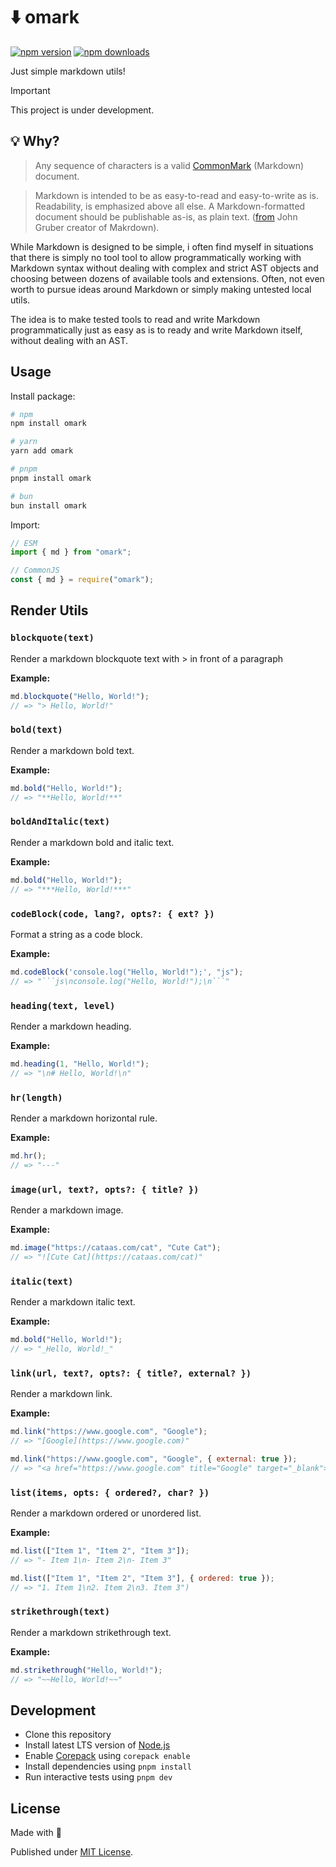 # ⬇️ omark

[![npm version][npm-version-src]][npm-version-href]
[![npm downloads][npm-downloads-src]][npm-downloads-href]

<!-- [![bundle][bundle-src]][bundle-href] -->
<!-- [![Codecov][codecov-src]][codecov-href] -->

Just simple markdown utils!

> [!IMPORTANT]
> This project is under development.

## 💡 Why?

> Any sequence of characters is a valid [CommonMark](commonmark.org) (Markdown) document.

> Markdown is intended to be as easy-to-read and easy-to-write as is. Readability, is emphasized above all else.
> A Markdown-formatted document should be publishable as-is, as plain text. ([from](https://daringfireball.net/projects/markdown/) John Gruber creator of Makrdown).

While Markdown is designed to be simple, i often find myself in situations that there is simply no tool tool to allow programmatically working with Markdown syntax without dealing with complex and strict AST objects and choosing between dozens of available tools and extensions. Often, not even worth to pursue ideas around Markdown or simply making untested local utils.

The idea is to make tested tools to read and write Markdown programmatically just as easy as is to ready and write Markdown itself, without dealing with an AST.

## Usage

Install package:

```sh
# npm
npm install omark

# yarn
yarn add omark

# pnpm
pnpm install omark

# bun
bun install omark
```

Import:

```js
// ESM
import { md } from "omark";

// CommonJS
const { md } = require("omark");
```

<!-- AUTOMD_START generator="jsdocs" group="parsing" -->

<!-- AUTOMD_END -->

<!-- AUTOMD_START generator="jsdocs" group="render_utils" -->

## Render Utils

### `blockquote(text)`

Render a markdown blockquote text with > in front of a paragraph

**Example:**

```js
md.blockquote("Hello, World!");
// => "> Hello, World!"
```

### `bold(text)`

Render a markdown bold text.

**Example:**

```js
md.bold("Hello, World!");
// => "**Hello, World!**"
```

### `boldAndItalic(text)`

Render a markdown bold and italic text.

**Example:**

```js
md.bold("Hello, World!");
// => "***Hello, World!***"
```

### `codeBlock(code, lang?, opts?: { ext? })`

Format a string as a code block.

**Example:**

````js
md.codeBlock('console.log("Hello, World!");', "js");
// => "```js\nconsole.log("Hello, World!");\n```"
````

### `heading(text, level)`

Render a markdown heading.

**Example:**

```js
md.heading(1, "Hello, World!");
// => "\n# Hello, World!\n"
```

### `hr(length)`

Render a markdown horizontal rule.

**Example:**

```js
md.hr();
// => "---"
```

### `image(url, text?, opts?: { title? })`

Render a markdown image.

**Example:**

```js
md.image("https://cataas.com/cat", "Cute Cat");
// => "![Cute Cat](https://cataas.com/cat)"
```

### `italic(text)`

Render a markdown italic text.

**Example:**

```js
md.bold("Hello, World!");
// => "_Hello, World!_"
```

### `link(url, text?, opts?: { title?, external? })`

Render a markdown link.

**Example:**

```js
md.link("https://www.google.com", "Google");
// => "[Google](https://www.google.com)"
```

```js
md.link("https://www.google.com", "Google", { external: true });
// => "<a href="https://www.google.com" title="Google" target="_blank">Google</a>"
```

### `list(items, opts: { ordered?, char? })`

Render a markdown ordered or unordered list.

**Example:**

```js
md.list(["Item 1", "Item 2", "Item 3"]);
// => "- Item 1\n- Item 2\n- Item 3"
```

```js
md.list(["Item 1", "Item 2", "Item 3"], { ordered: true });
// => "1. Item 1\n2. Item 2\n3. Item 3")
```

### `strikethrough(text)`

Render a markdown strikethrough text.

**Example:**

```js
md.strikethrough("Hello, World!");
// => "~~Hello, World!~~"
```

<!-- AUTOMD_END -->

## Development

- Clone this repository
- Install latest LTS version of [Node.js](https://nodejs.org/en/)
- Enable [Corepack](https://github.com/nodejs/corepack) using `corepack enable`
- Install dependencies using `pnpm install`
- Run interactive tests using `pnpm dev`

## License

Made with 💛

Published under [MIT License](./LICENSE).

<!-- Badges -->

[npm-version-src]: https://img.shields.io/npm/v/omark?style=flat&colorA=18181B&colorB=F0DB4F
[npm-version-href]: https://npmjs.com/package/omark
[npm-downloads-src]: https://img.shields.io/npm/dm/omark?style=flat&colorA=18181B&colorB=F0DB4F
[npm-downloads-href]: https://npmjs.com/package/omark

<!-- [codecov-src]: https://img.shields.io/codecov/c/gh/unjs/omark/main?style=flat&colorA=18181B&colorB=F0DB4F
[codecov-href]: https://codecov.io/gh/unjs/omark

[bundle-src]: https://img.shields.io/bundlephobia/minzip/omark?style=flat&colorA=18181B&colorB=F0DB4F
[bundle-href]: https://bundlephobia.com/result?p=omark -->
